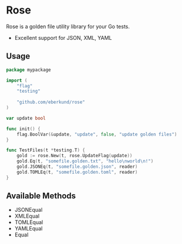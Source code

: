 # Rose 

Rose is a golden file utility library for your Go tests.

- Excellent support for JSON, XML, YAML


## Usage

```go
package mypackage

import (
	"flag"
	"testing"
	
    "github.com/eberkund/rose"
)

var update bool

func init() {
	flag.BoolVar(&update, "update", false, "update golden files")
}

func TestFiles(t *testing.T) {
	gold := rose.New(t, rose.UpdateFlag(update))
	gold.Eq(t, "somefile.golden.txt", "hello\nworld\n!")
	gold.JSONEq(t, "somefile.golden.json", reader)
	gold.TOMLEq(t, "somefile.golden.toml", reader)
}

```


## Available Methods

- JSONEqual
- XMLEqual
- TOMLEqual
- YAMLEqual
- Equal
